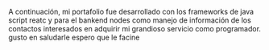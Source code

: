 A continuación, mi portafolio fue desarrollado con los frameworks de java script reatc y para el bankend nodes como manejo de información de los contactos interesados en adquirir mi grandioso servicio como programador.
gusto en saludarle espero que le facine

